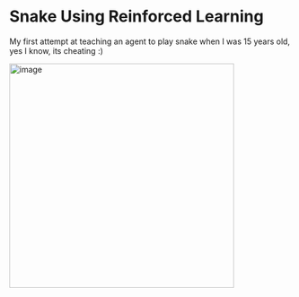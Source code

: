 # Snake Using Reinforced Learning
 My first attempt at teaching an agent to play snake when I was 15 years old, yes I know, its cheating :) 
 
<img width="400"  alt="image" src="https://github.com/user-attachments/assets/84cb34c9-118d-46e2-9230-46fe8ea2ec45" />
